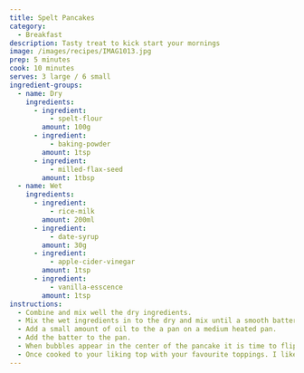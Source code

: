 ```yaml
---
title: Spelt Pancakes
category:
  - Breakfast
description: Tasty treat to kick start your mornings
image: /images/recipes/IMAG1013.jpg
prep: 5 minutes
cook: 10 minutes
serves: 3 large / 6 small
ingredient-groups:
  - name: Dry
    ingredients:
      - ingredient:
          - spelt-flour
        amount: 100g
      - ingredient:
          - baking-powder
        amount: 1tsp
      - ingredient:
          - milled-flax-seed
        amount: 1tbsp
  - name: Wet
    ingredients:
      - ingredient:
          - rice-milk
        amount: 200ml
      - ingredient:
          - date-syrup
        amount: 30g
      - ingredient:
          - apple-cider-vinegar
        amount: 1tsp
      - ingredient:
          - vanilla-esscence
        amount: 1tsp
instructions:
  - Combine and mix well the dry ingredients.
  - Mix the wet ingredients in to the dry and mix until a smooth batter is created.
  - Add a small amount of oil to the a pan on a medium heated pan.
  - Add the batter to the pan.
  - When bubbles appear in the center of the pancake it is time to flip.
  - Once cooked to your liking top with your favourite toppings. I like to use maple syrup and dark chocolate. :)
---
```

